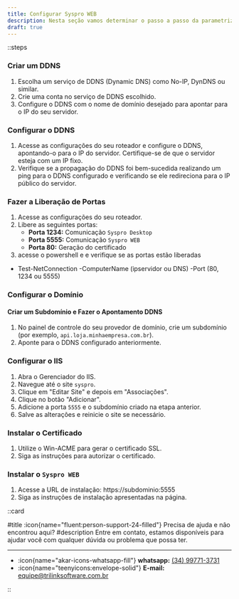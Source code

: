 ```yaml
---
title: Configurar Syspro WEB
description: Nesta seção vamos determinar o passo a passo da parametrização do Syspro WEB
draft: true
---
```


::steps

### Criar um DDNS

1. Escolha um serviço de DDNS (Dynamic DNS) como No-IP, DynDNS ou similar.
2. Crie uma conta no serviço de DDNS escolhido.
3. Configure o DDNS com o nome de domínio desejado para apontar para o IP do seu servidor.

### Configurar o DDNS

1. Acesse as configurações do seu roteador e configure o DDNS, apontando-o para o IP do servidor. Certifique-se de que o servidor esteja com um IP fixo.
2. Verifique se a propagação do DDNS foi bem-sucedida realizando um ping para o DDNS configurado e verificando se ele redireciona para o IP público do servidor.

### Fazer a Liberação de Portas

1. Acesse as configurações do seu roteador.
2. Libere as seguintes portas:
   - **Porta 1234:** Comunicação `Syspro Desktop`
   - **Porta 5555:** Comunicação `Syspro WEB`
   - **Porta 80:** Geração do certificado
3. acesse o powershell e e verifique se as portas estão liberadas
 - Test-NetConnection -ComputerName (ipservidor ou DNS) -Port (80, 1234 ou 5555)

### Configurar o Domínio

#### Criar um Subdomínio e Fazer o Apontamento DDNS

1. No painel de controle do seu provedor de domínio, crie um subdomínio (por exemplo, `api.loja.minhaempresa.com.br`).
2. Aponte para o DDNS configurado anteriormente.

### Configurar o IIS

1. Abra o Gerenciador do IIS.
2. Navegue até o site `syspro`.
3. Clique em "Editar Site" e depois em "Associações".
4. Clique no botão "Adicionar".
5. Adicione a porta `5555` e o subdomínio criado na etapa anterior.
6. Salve as alterações e reinicie o site se necessário.

### Instalar o Certificado

1. Utilize o Win-ACME para gerar o certificado SSL.
2. Siga as instruções para autorizar o certificado.

### Instalar o `Syspro WEB`

1. Acesse a URL de instalação: https://subdominio:5555
2. Siga as instruções de instalação apresentadas na página.

::card

#title
:icon{name="fluent:person-support-24-filled"} Precisa de ajuda e não encontrou aqui?
#description
Entre em contato, estamos disponíveis para ajudar você com qualquer dúvida ou problema que possa ter.

---

- :icon{name="akar-icons-whatsapp-fill"} **whatsapp:** [(34) 99771-3731](https://wa.me/trilinksoftware)
- :icon{name="teenyicons:envelope-solid"} **E-mail:** [equipe@trilinksoftware.com.br](mailto:equipe@trilinksoftware.com.br)

::
